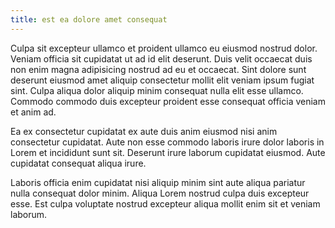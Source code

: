 ```yaml
---
title: est ea dolore amet consequat
---
```


Culpa sit excepteur ullamco et proident ullamco eu eiusmod nostrud dolor. Veniam officia sit cupidatat ut ad id elit deserunt. Duis velit occaecat duis non enim magna adipisicing nostrud ad eu et occaecat. Sint dolore sunt deserunt eiusmod amet aliquip consectetur mollit elit veniam ipsum fugiat sint. Culpa aliqua dolor aliquip minim consequat nulla elit esse ullamco. Commodo commodo duis excepteur proident esse consequat officia veniam et anim ad.

Ea ex consectetur cupidatat ex aute duis anim eiusmod nisi anim consectetur cupidatat. Aute non esse commodo laboris irure dolor laboris in Lorem et incididunt sunt sit. Deserunt irure laborum cupidatat eiusmod. Aute cupidatat consequat aliqua irure.

Laboris officia enim cupidatat nisi aliquip minim sint aute aliqua pariatur nulla consequat dolor minim. Aliqua Lorem nostrud culpa duis excepteur esse. Est culpa voluptate nostrud excepteur aliqua mollit enim sit et veniam laborum.
